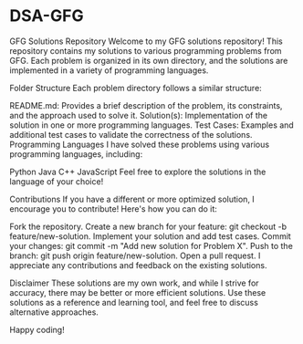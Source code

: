 # DSA-GFG
GFG Solutions Repository
Welcome to my GFG solutions repository! This repository contains my solutions to various programming problems from GFG. Each problem is organized in its own directory, and the solutions are implemented in a variety of programming languages.


Folder Structure
Each problem directory follows a similar structure:

README.md: Provides a brief description of the problem, its constraints, and the approach used to solve it.
Solution(s): Implementation of the solution in one or more programming languages.
Test Cases: Examples and additional test cases to validate the correctness of the solutions.
Programming Languages
I have solved these problems using various programming languages, including:

Python
Java
C++
JavaScript
Feel free to explore the solutions in the language of your choice!

Contributions
If you have a different or more optimized solution, I encourage you to contribute! Here's how you can do it:

Fork the repository.
Create a new branch for your feature: git checkout -b feature/new-solution.
Implement your solution and add test cases.
Commit your changes: git commit -m "Add new solution for Problem X".
Push to the branch: git push origin feature/new-solution.
Open a pull request.
I appreciate any contributions and feedback on the existing solutions.

Disclaimer
These solutions are my own work, and while I strive for accuracy, there may be better or more efficient solutions. Use these solutions as a reference and learning tool, and feel free to discuss alternative approaches.

Happy coding!




